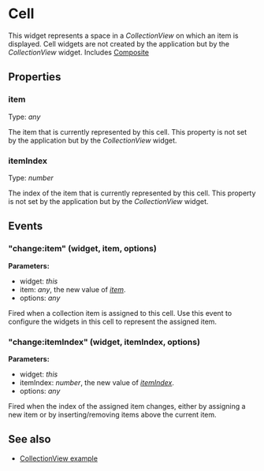 ---
---
# Cell

This widget represents a space in a *CollectionView* on which an item is displayed. Cell widgets are not created by the application but by the *CollectionView* widget.
Includes [Composite](Composite.md)

## Properties

### item

Type: *any*

The item that is currently represented by this cell. This property is not set by the application but by the *CollectionView* widget.

### itemIndex

Type: *number*

The index of the item that is currently represented by this cell. This property is not set by the application but by the *CollectionView* widget.


## Events

### "change:item" (widget, item, options)

**Parameters:**

- widget: *this*
- item: *any*, the new value of *[item](#item)*.
- options: *any*

Fired when a collection item is assigned to this cell. Use this event to configure the widgets in this cell to represent the assigned item.


### "change:itemIndex" (widget, itemIndex, options)

**Parameters:**

- widget: *this*
- itemIndex: *number*, the new value of *[itemIndex](#indexindex)*.
- options: *any*

Fired when the index of the assigned item changes, either by assigning a new item or by inserting/removing items above the current item.



## See also

- [CollectionView example](https://github.com/eclipsesource/tabris-js/blob/v1.9.0/snippets/collectionview/collectionview.js)

